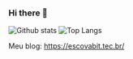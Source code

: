 ### Hi there 👋

![Github stats](https://github-readme-stats.vercel.app/api?username=PauloFerreira25&count_private=true)
![Top Langs](https://github-readme-stats.vercel.app/api/top-langs/?username=PauloFerreira25&hide=html)


Meu blog: 
https://escovabit.tec.br/

<!--
**PauloFerreira25/PauloFerreira25** is a ✨ _special_ ✨ repository because its `README.md` (this file) appears on your GitHub profile.

Here are some ideas to get you started:

- 🔭 I’m currently working on ...
- 🌱 I’m currently learning ...
- 👯 I’m looking to collaborate on ...
- 🤔 I’m looking for help with ...
- 💬 Ask me about ...
- 📫 How to reach me: ...
- 😄 Pronouns: ...
- ⚡ Fun fact: ...
-->
